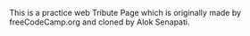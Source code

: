 This is a practice web Tribute Page which is originally made by freeCodeCamp.org and cloned by Alok Senapati.